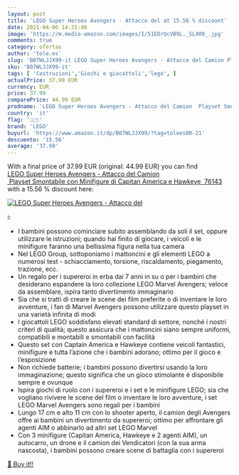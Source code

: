 ```yaml
---
layout: post
title: 'LEGO Super Heroes Avengers - Attacco del at 15.56 % discount'
date: 2021-04-06 14:31:40
image: 'https://m.media-amazon.com/images/I/51EDrQcVB9L._SL400_.jpg'
comments: true
category: ofertas
author: 'tole.es'
slug: 'B07WLJJX99-it LEGO Super Heroes Avengers - Attacco del Camion Playset...'
sku: 'B07WLJJX99-it'
tags: [ 'Costruzioni','Giochi e giocattoli','lego', ]
actualPrice: 37.99 EUR
currency: EUR
price: 37.99
comparePrice: 44.99 EUR
prodname: 'LEGO Super Heroes Avengers - Attacco del Camion  Playset Smontabile con Minifigure di Capitan America e Hawkeye  76143'
country: 'it'
flag: '🇮🇹'
brand: 'LEGO'
buyurl: 'https://www.amazon.it/dp/B07WLJJX99/?tag=tolees00-21'
descuento: '15.56'
average: '37.99'
---
```


With a final price of 37.99 EUR (original: 44.99 EUR) you can find [LEGO Super Heroes Avengers - Attacco del Camion  Playset Smontabile con Minifigure di Capitan America e Hawkeye  76143](https://www.amazon.it/dp/B07WLJJX99/?tag=tolees00-21) with a  15.56 % discount here:

[![LEGO Super Heroes Avengers - Attacco del](https://m.media-amazon.com/images/I/51EDrQcVB9L._SL400_.jpg)](https://www.amazon.it/dp/B07WLJJX99/?tag=tolees00-21)

ℹ️:

- I bambini possono cominciare subito assemblando da soli il set, oppure utilizzare le istruzioni; quando hai finito di giocare, i veicoli e le minifigure faranno una bellissima figura nella tua camera
- Nel LEGO Group, sottoponiamo i mattoncini e gli elementi LEGO a numerosi test - schiacciamento, torsione, riscaldamento, piegamento, trazione, ecc.
- Un regalo per i supereroi in erba dai 7 anni in su o per i bambini che desiderano espandere la loro collezione LEGO Marvel Avengers; veloce da assemblare, ispira tanto divertimento immaginario
- Sia che si tratti di creare le scene dei film preferite o di inventare le loro avventure, i fan di Marvel Avengers possono utilizzare questo playset in una varietà infinita di modi
- I giocattoli LEGO soddisfano elevati standard di settore, nonché i nostri criteri di qualità; questo assicura che i mattoncini siano sempre uniformi, compatibili e montabili e smontabili con facilità
- Questo set con Captain America e Hawkeye contiene veicoli fantastici, minifigure e tutta l’azione che i bambini adorano; ottimo per il gioco e l’esposizione
- Non richiede batterie; i bambini possono divertirsi usando la loro immaginazione; questo significa che un gioco stimolante è disponibile sempre e ovunque
- Ispira giochi di ruolo con i supereroi e i set e le minifigure LEGO; sia che vogliano rivivere le scene del film o inventare le loro avventure, i set LEGO Marvel Avengers sono regali per i bambini
- Lungo 17 cm e alto 11 cm con lo shooter aperto, il camion degli Avengers offre ai bambini un divertimento da supereroi; ottimo per affrontare gli agenti AIM o abbinarlo ad altri set LEGO Marvel
- Con 3 minifigure (Capitan America, Hawkeye e 2 agenti AIM), un autocarro, un drone e il camion dei Vendicatori (con la sua arma nascosta), i bambini possono creare scene di battaglia con i supereroi

[🛒 Buy it!!](https://www.amazon.it/dp/B07WLJJX99/?tag=tolees00-21)
